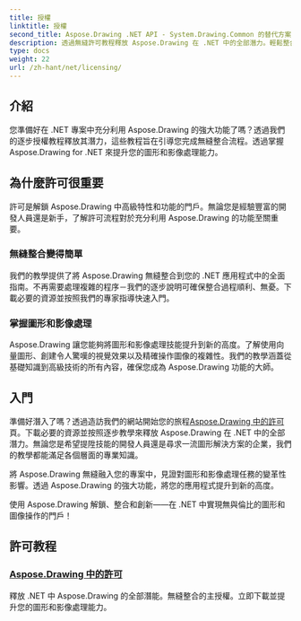 ```yaml
---
title: 授權
linktitle: 授權
second_title: Aspose.Drawing .NET API - System.Drawing.Common 的替代方案
description: 透過無縫許可教程釋放 Aspose.Drawing 在 .NET 中的全部潛力。輕鬆整合、提升圖形並輕鬆操作影像。
type: docs
weight: 22
url: /zh-hant/net/licensing/
---
```


## 介紹

您準備好在 .NET 專案中充分利用 Aspose.Drawing 的強大功能了嗎？透過我們的逐步授權教程釋放其潛力，這些教程旨在引導您完成無縫整合流程。透過掌握 Aspose.Drawing for .NET 來提升您的圖形和影像處理能力。

## 為什麼許可很重要

許可是解鎖 Aspose.Drawing 中高級特性和功能的門戶。無論您是經驗豐富的開發人員還是新手，了解許可流程對於充分利用 Aspose.Drawing 的功能至關重要。

### 無縫整合變得簡單

我們的教學提供了將 Aspose.Drawing 無縫整合到您的 .NET 應用程式中的全面指南。不再需要處理複雜的程序－我們的逐步說明可確保整合過程順利、無憂。下載必要的資源並按照我們的專家指導快速入門。

### 掌握圖形和影像處理

Aspose.Drawing 讓您能夠將圖形和影像處理技能提升到新的高度。了解使用向量圖形、創建令人驚嘆的視覺效果以及精確操作圖像的複雜性。我們的教學涵蓋從基礎知識到高級技術的所有內容，確保您成為 Aspose.Drawing 功能的大師。

## 入門

準備好潛入了嗎？透過造訪我們的網站開始您的旅程[Aspose.Drawing 中的許可](./licensing/)頁。下載必要的資源並按照逐步教學來釋放 Aspose.Drawing 在 .NET 中的全部潛力。無論您是希望提陞技能的開發人員還是尋求一流圖形解決方案的企業，我們的教學都能滿足各個層面的專業知識。

將 Aspose.Drawing 無縫融入您的專案中，見證對圖形和影像處理任務的變革性影響。透過 Aspose.Drawing 的強大功能，將您的應用程式提升到新的高度。

使用 Aspose.Drawing 解鎖、整合和創新——在 .NET 中實現無與倫比的圖形和圖像操作的門戶！
## 許可教程
### [Aspose.Drawing 中的許可](./licensing/)
釋放 .NET 中 Aspose.Drawing 的全部潛能。無縫整合的主授權。立即下載並提升您的圖形和影像處理能力。